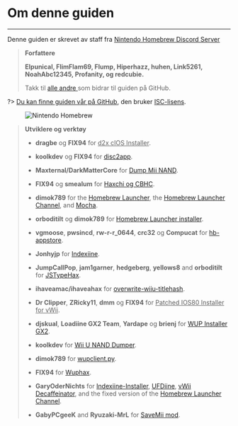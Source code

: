 # Om denne guiden
---
Denne guiden er skrevet av staff fra [Nintendo Homebrew Discord Server](https://discord.gg/C29hYvh)

> **Forfattere**
> 
> **Elpunical, FlimFlam69, Flump, Hiperhazz, huhen, Link5261, NoahAbc12345, Profanity, og redcubie.**
> 
> Takk til [alle andre ](https://github.com/hacks-guide/Guide-WiiU/graphs/contributors) som bidrar til guiden på GitHub.

?> [Du kan finne guiden vår på GitHub](https://github.com/hacks-guide/Guide-WiiU), den bruker [ISC-lisens](https://github.com/hacks-guide/Guide-WiiU/blob/master/LICENSE.md).

<figure class="thumbnails">
    <img src="docs/assets/img/nh.jpg" alt="Nintendo Homebrew" title="Nintendo Homebrew">
</figure>

>
> **Utviklere og verktøy**
> 
> - **dragbe** og **FIX94** for <u>d2x cIOS Installer</u>.
> 
> - **koolkdev** og **FIX94** for [disc2app](https://github.com/koolkdev/disc2app).
> 
> - **Maxternal/DarkMatterCore** for [Dump Mii NAND](https://code.google.com/p/gbadev/).
> 
> - **FIX94** og **smealum** for [Haxchi og CBHC](https://github.com/FIX94/haxchi).
> 
> - **dimok789** for the [Homebrew Launcher](https://github.com/dimok789/homebrew_launcher), the [Homebrew Launcher Channel](https://github.com/dimok789/homebrew_launcher), and [Mocha](https://github.com/dimok789/mocha).
> 
> - **orboditilt** og **dimok789** for [Homebrew Launcher installer](https://github.com/wiiu-env/homebrew_launcher_installer).
> 
> - **vgmoose**, **pwsincd**, **rw-r-r_0644**, **crc32** og **Compucat** for [hb-appstore](https://github.com/vgmoose/hb-appstore).
> 
> - **Jonhyjp** for [Indexiine](https://gbatemp.net/threads/indexiine-load-cfw-during-boot-and-offline-without-a-vc-ds-title.553681/).
> 
> - **JumpCallPop**, **jam1garner**, **hedgeberg**, **yellows8** and **orboditilt** for [JSTypeHax](https://github.com/wiiu-env/JsTypeHax).
> 
> - **ihaveamac/ihaveahax** for [overwrite-wiiu-titlehash](https://github.com/ihaveamac/overwrite-wiiu-titlehash).
> 
> - **Dr Clipper**, **ZRicky11**, **dmm** og **FIX94** for <u>Patched IOS80 Installer for vWii</u>.
> 
> - **djskual**, **Loadiine GX2 Team**, **Yardape** og **brienj** for [WUP Installer GX2](https://sourceforge.net/projects/wup-installer-gx2/).
> 
> - **koolkdev** for [Wii U NAND Dumper](https://github.com/koolkdev/wiiu-nanddumper).
> 
> - **dimok789** for [wupclient.py](https://github.com/dimok789/mocha/blob/master/ios_mcp/wupclient.py).
> 
> - **FIX94** for [Wuphax](https://github.com/FIX94/wuphax).
> 
> - **GaryOderNichts** for [Indexiine-Installer](https://github.com/GaryOderNichts/indexiine-installer), [UFDiine](https://github.com/GaryOderNichts/UFDiine), [vWii Decaffeinator](https://github.com/GaryOderNichts/vWii-Decaffeinator), and the fixed version of the [Homebrew Launcher Channel](https://github.com/GaryOderNichts/homebrew_launcher/).
> 
> - **GabyPCgeeK** and **Ryuzaki-MrL** for [SaveMii mod](https://github.com/GabyPCgeeK/savemii).
